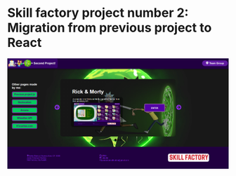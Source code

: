 <h1>Skill factory project number 2: Migration from previous project to React</h1>
<img src='./src/images/Main/ricknuevito.png'>